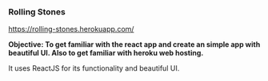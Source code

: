 ### Rolling Stones

https://rolling-stones.herokuapp.com/

**Objective: To get familiar with the react app and create an simple app with beautiful UI. Also to get familiar with heroku web hosting.**

It uses ReactJS for its functionality and beautiful UI.
